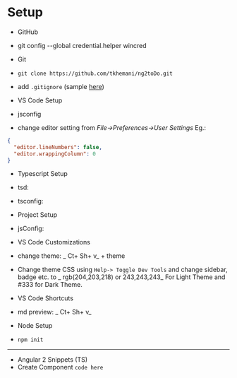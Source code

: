 # Setup
- GitHub
 - git config --global credential.helper wincred
 
- Git 
 - `git clone https://github.com/tkhemani/ng2toDo.git`
 - add `.gitignore` (sample [here](https://github.com/github/gitignore/blob/master/Node.gitignore))

- VS Code Setup
 - jsconfig
 - change editor setting from _File->Preferences->User Settings_  Eg.: 
  ``` json
  {
	"editor.lineNumbers": false,
	"editor.wrappingColumn": 0
}
``` 
- Typescript Setup
 - tsd:
 - tsconfig: 
 
- Project Setup
 - jsConfig: 
 
- VS Code Customizations
 - change theme: _ Ct+ Sh+ v_  + theme
 - Change theme CSS using `Help-> Toggle Dev Tools` and change sidebar, badge etc. to _ rgb(204,203,218) or 243,243,243_ For Light Theme and #333 for Dark Theme. 
  
- VS Code Shortcuts
 - md preview: _ Ct+ Sh+ v_ 
- Node Setup
 - `npm init` 
 
 ---
 
 - Angular 2 Snippets (TS)
  - Create Component
  `code here`

 
 
